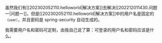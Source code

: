 虽然我们有[[202302052110.helloworld|解决方案]]去解决[[202212011430.问题一|问题一]]，但是[[202302052110.helloworld|解决方案]]中的用户名是固定的<small>（user）</small>，并且密码是 spring-security 自动生成的。

我需要用户名和密码可定制，由我自己说了算：可登录的用户名和密码应该是什么。

